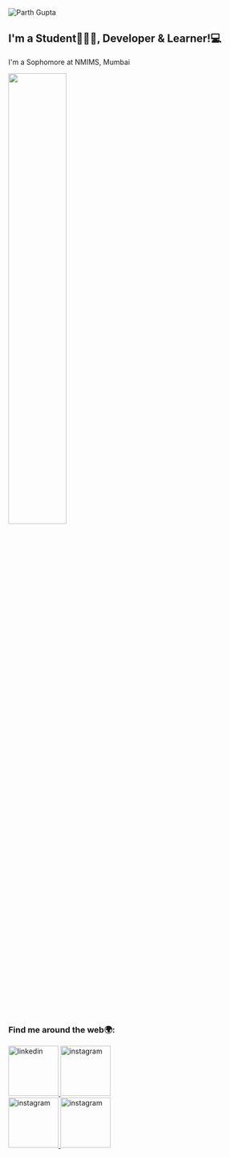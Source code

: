 ![Parth Gupta](https://user-images.githubusercontent.com/82574933/142492135-4bd0aed8-78d9-4936-abb4-36a718be0943.png)



## I'm a Student👨🏻‍🎓, Developer & Learner!💻

I'm a Sophomore at NMIMS, Mumbai


<img src="https://github-readme-streak-stats.herokuapp.com/?user=parth-gpt&theme=maroongold" width="48%" >

<!--
**parth-gpt10/parth-gpt10** is a ✨ _special_ ✨ repository because its `README.md` (this file) appears on your GitHub profile.

Here are some ideas to get you started:

- 🔭 I’m currently working on ...
- 🌱 I’m currently learning ...![image](https://user-images.githubusercontent.com/82574933/142500283-4e4130e9-29a1-4282-9775-1baed8cf6845.png)

- 👯 I’m looking to collaborate on ...
- 🤔 I’m looking for help with ...
- 💬 Ask me about ...
- 📫 How to reach me: ...
- 😄 Pronouns: ...
- ⚡ Fun fact: ...
-->
<!-- [![Parth's GitHub stats](https://github-readme-stats.vercel.app/api?username=parth-gpt&count_private=true&show_icons=true&theme=maroongold)](https://github.com/parth-gpt/github-readme-stats)




[![Top Langs](https://github-readme-stats.vercel.app/api/top-langs/?username=parth-gpt&layout=compact&theme=maroongold)](https://github.com/parth-gpt/github-readme-stats)
 -->

### Find me around the web🌍:
<p>
  <a href="https://www.linkedin.com/in/parth-gupta-760b1411b/">
    <img src="https://user-images.githubusercontent.com/82574933/142565219-963a01e8-c529-449d-adf2-798737099b3f.png" style="width:100px; height:100px;" alt="linkedin">
  </a>
  <a href="https://www.instagram.com/parth_gpt/">
    <img src="https://user-images.githubusercontent.com/82574933/142565209-9fb1918b-21d6-4337-81e0-b80b388c86e5.png" style="width:100px;" alt="instagram">
  </a>
  <br>
  <a href="https://www.instagram.com/theshutterstories_/">
    <img src="https://user-images.githubusercontent.com/82574933/142565557-998050b1-9068-4c13-b1a6-26e046558e0a.png" style="width:100px;" alt="instagram">
  </a>
  <a href="https://github.com/parth-gpt">
    <img src="https://user-images.githubusercontent.com/82574933/142566010-5f9d3c35-c02b-48c6-b80c-b40082df6bce.png" style="width:100px;" alt="instagram">
  </a>
</p>


 




